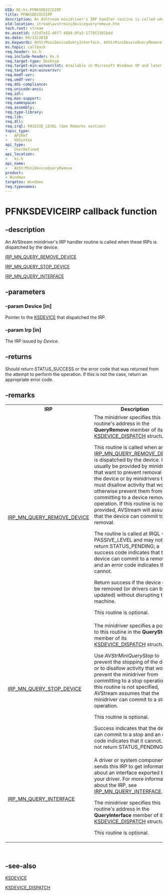 ```yaml
---
UID: NC:ks.PFNKSDEVICEIRP
title: PFNKSDEVICEIRP
description: An AVStream minidriver's IRP handler routine is called when these IRPs is dispatched by the device.IRP_MN_QUERY_REMOVE_DEVICEIRP_MN_QUERY_STOP_DEVICEIRP_MN_QUERY_INTERFACE
old-location: stream\avstrminidevicequeryremove.htm
tech.root: stream
ms.assetid: c31d7e52-46f7-46b9-9fa2-1778f2301b4d
ms.date: 04/23/2018
ms.keywords: AVStrMiniDeviceQueryInterface, AVStrMiniDeviceQueryRemove, AVStrMiniDeviceQueryRemove routine [Streaming Media Devices], PFNKSDEVICEIRP, avstclbk_e4e3e23a-c4e7-47fb-ad10-6a0a630669ed.xml, ks/AVStrMiniDeviceQueryRemove, stream.avstrminidevicequeryremove
ms.topic: callback
req.header: ks.h
req.include-header: Ks.h
req.target-type: Desktop
req.target-min-winverclnt: Available in Microsoft Windows XP and later operating systems and DirectX 8.0 and later DirectX versions.
req.target-min-winversvr: 
req.kmdf-ver: 
req.umdf-ver: 
req.ddi-compliance: 
req.unicode-ansi: 
req.idl: 
req.max-support: 
req.namespace: 
req.assembly: 
req.type-library: 
req.lib: 
req.dll: 
req.irql: PASSIVE_LEVEL (See Remarks section)
topic_type:
-	APIRef
-	kbSyntax
api_type:
-	UserDefined
api_location:
-	ks.h
api_name:
-	AVStrMiniDeviceQueryRemove
product:
- Windows
targetos: Windows
req.typenames: 
---
```


# PFNKSDEVICEIRP callback function


## -description


An AVStream minidriver's IRP handler routine is called when these IRPs is dispatched by the device.


<a href="https://msdn.microsoft.com/library/windows/hardware/ff551705">IRP_MN_QUERY_REMOVE_DEVICE</a>



<a href="https://msdn.microsoft.com/library/windows/hardware/ff551725">IRP_MN_QUERY_STOP_DEVICE</a>



<a href="https://msdn.microsoft.com/library/windows/hardware/ff551687">IRP_MN_QUERY_INTERFACE</a>



## -parameters




### -param Device [in]

Pointer to the <a href="https://msdn.microsoft.com/library/windows/hardware/ff561681">KSDEVICE</a> that dispatched the IRP.


### -param Irp [in]

The IRP issued by <i>Device</i>.


## -returns



Should return STATUS_SUCCESS or the error code that was returned from the attempt to perform the operation. If this is not the case, return an appropriate error code.




## -remarks



<table>
<tr>
<th>IRP</th>
<th>Description</th>
</tr>
<tr>
<td>
<a href="https://msdn.microsoft.com/library/windows/hardware/ff551705">IRP_MN_QUERY_REMOVE_DEVICE</a>
</td>
<td>
The minidriver specifies this routine's address in the <b>QueryRemove</b> member of its <a href="https://msdn.microsoft.com/library/windows/hardware/ff561693">KSDEVICE_DISPATCH</a> structure.

This routine is called when an <a href="https://msdn.microsoft.com/library/windows/hardware/ff551705">IRP_MN_QUERY_REMOVE_DEVICE</a> is dispatched by the device. It will usually be provided by minidrivers that want to prevent removal of the device or by minidrivers that must disallow activity that would otherwise prevent them from committing to a device removal operation. If this routine is not provided, AVStream will assume that the device can commit to a removal.

The routine is called at IRQL = PASSIVE_LEVEL and may not return STATUS_PENDING; a success code indicates that the device can commit to a removal and an error code indicates that it cannot.

Return success if the device can be removed (or drivers can be updated) without disrupting the machine.

This routine is optional.

</td>
</tr>
<tr>
<td>
<a href="https://msdn.microsoft.com/library/windows/hardware/ff551725">IRP_MN_QUERY_STOP_DEVICE</a>
</td>
<td>
The minidriver specifies a pointer to this routine in the <b>QueryStop</b> member of its <a href="https://msdn.microsoft.com/library/windows/hardware/ff561693">KSDEVICE_DISPATCH</a> structure.

Use <i>AVStrMiniQueryStop</i> to prevent the stopping of the device or to disallow activity that would prevent the minidriver from committing to a stop operation. If this routine is not specified, AVStream assumes that the minidriver can commit to a stop operation.

This routine is optional.

Success indicates that the device can commit to a stop and an error code indicates that it cannot. Do not return STATUS_PENDING.

</td>
</tr>
<tr>
<td>
<a href="https://msdn.microsoft.com/library/windows/hardware/ff551687">IRP_MN_QUERY_INTERFACE</a>
</td>
<td>
A driver or system component sends this IRP to get information about an interface exported by your driver. For more information about the IRP, see <a href="https://msdn.microsoft.com/library/windows/hardware/ff551687">IRP_MN_QUERY_INTERFACE</a>.

The minidriver specifies this routine's address in the <b>QueryInterface</b> member of its <a href="https://msdn.microsoft.com/library/windows/hardware/ff561693">KSDEVICE_DISPATCH</a> structure.

This routine is optional.

</td>
</tr>
</table>
 




## -see-also




<a href="https://msdn.microsoft.com/library/windows/hardware/ff561681">KSDEVICE</a>



<a href="https://msdn.microsoft.com/library/windows/hardware/ff561693">KSDEVICE_DISPATCH</a>
 

 

